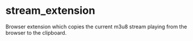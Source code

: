 # stream_extension
Browser extension which copies the current m3u8 stream playing from the browser to the clipboard.
